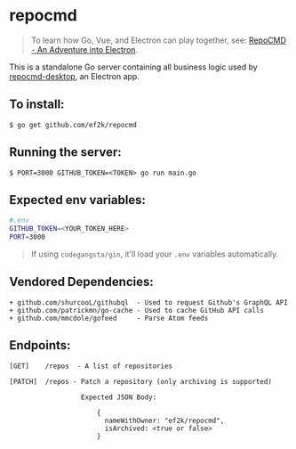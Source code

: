 repocmd
=======

> To learn how Go, Vue, and Electron can play together, see: [RepoCMD - An Adventure into Electron](https://eddieflores.com/tech/repocmd).

This is a standalone Go server containing all business logic used by [repocmd-desktop](https://github.com/ef2k/repocmd-desktop), an Electron app.

## To install:

```
$ go get github.com/ef2k/repocmd
```

## Running the server:

```
$ PORT=3000 GITHUB_TOKEN=<TOKEN> go run main.go
```

## Expected env variables:

```bash
#.env
GITHUB_TOKEN=<YOUR_TOKEN_HERE>
PORT=3000
```

> If using `codegangsta/gin`, it'll load your `.env` variables automatically.


## Vendored Dependencies:

```
+ github.com/shurcooL/githubql  - Used to request Github's GraphQL API
+ github.com/patrickmn/go-cache - Used to cache GitHub API calls
+ github.com/mmcdole/gofeed     - Parse Atom feeds
```

## Endpoints:

```
[GET]    /repos  - A list of repositories

[PATCH]  /repos - Patch a repository (only archiving is supported)

                  Expected JSON Body:

                      {
                        nameWithOwner: "ef2k/repocmd",
                        isArchived: <true or false>
                      }
```
